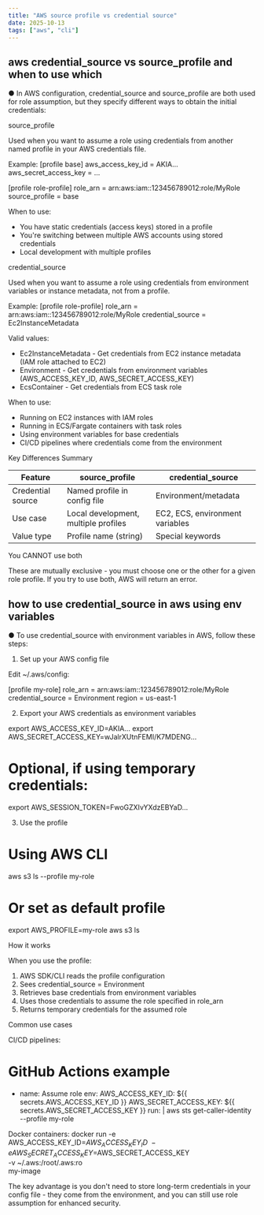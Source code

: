 ```yaml
---
title: "AWS source profile vs credential source"
date: 2025-10-13
tags: ["aws", "cli"]
---
```


## aws credential_source vs source_profile and when to use which

● In AWS configuration, credential_source and source_profile are both used for role assumption, but they specify different ways to obtain the initial credentials:

source_profile

Used when you want to assume a role using credentials from another named profile in your AWS credentials file.

Example:
[profile base]
aws_access_key_id = AKIA...
aws_secret_access_key = ...

[profile role-profile]
role_arn = arn:aws:iam::123456789012:role/MyRole
source_profile = base

When to use:

- You have static credentials (access keys) stored in a profile
- You're switching between multiple AWS accounts using stored credentials
- Local development with multiple profiles

credential_source

Used when you want to assume a role using credentials from environment variables or instance metadata, not from a profile.

Example:
[profile role-profile]
role_arn = arn:aws:iam::123456789012:role/MyRole
credential_source = Ec2InstanceMetadata

Valid values:

- Ec2InstanceMetadata - Get credentials from EC2 instance metadata (IAM role attached to EC2)
- Environment - Get credentials from environment variables (AWS_ACCESS_KEY_ID, AWS_SECRET_ACCESS_KEY)
- EcsContainer - Get credentials from ECS task role

When to use:

- Running on EC2 instances with IAM roles
- Running in ECS/Fargate containers with task roles
- Using environment variables for base credentials
- CI/CD pipelines where credentials come from the environment

Key Differences Summary

| Feature           | source_profile                       | credential_source               |
| ----------------- | ------------------------------------ | ------------------------------- |
| Credential source | Named profile in config file         | Environment/metadata            |
| Use case          | Local development, multiple profiles | EC2, ECS, environment variables |
| Value type        | Profile name (string)                | Special keywords                |

You CANNOT use both

These are mutually exclusive - you must choose one or the other for a given role profile. If you try to use both, AWS will return an error.

## how to use credential_source in aws using env variables

● To use credential_source with environment variables in AWS, follow these steps:

1. Set up your AWS config file

Edit ~/.aws/config:

[profile my-role]
role_arn = arn:aws:iam::123456789012:role/MyRole
credential_source = Environment
region = us-east-1

2. Export your AWS credentials as environment variables

export AWS_ACCESS_KEY_ID=AKIA...
export AWS_SECRET_ACCESS_KEY=wJalrXUtnFEMI/K7MDENG...

# Optional, if using temporary credentials:

export AWS_SESSION_TOKEN=FwoGZXIvYXdzEBYaD...

3. Use the profile

# Using AWS CLI

aws s3 ls --profile my-role

# Or set as default profile

export AWS_PROFILE=my-role
aws s3 ls

How it works

When you use the profile:

1. AWS SDK/CLI reads the profile configuration
2. Sees credential_source = Environment
3. Retrieves base credentials from environment variables
4. Uses those credentials to assume the role specified in role_arn
5. Returns temporary credentials for the assumed role

Common use cases

CI/CD pipelines:

# GitHub Actions example

- name: Assume role
  env:
  AWS_ACCESS_KEY_ID: ${{ secrets.AWS_ACCESS_KEY_ID }}
  AWS_SECRET_ACCESS_KEY: ${{ secrets.AWS_SECRET_ACCESS_KEY }}
  run: |
  aws sts get-caller-identity --profile my-role

Docker containers:
docker run -e AWS_ACCESS_KEY_ID=$AWS_ACCESS_KEY_ID \
             -e AWS_SECRET_ACCESS_KEY=$AWS_SECRET_ACCESS_KEY \
 -v ~/.aws:/root/.aws:ro \
 my-image

The key advantage is you don't need to store long-term credentials in your config file - they come from the environment, and you can still use role assumption for enhanced security.
